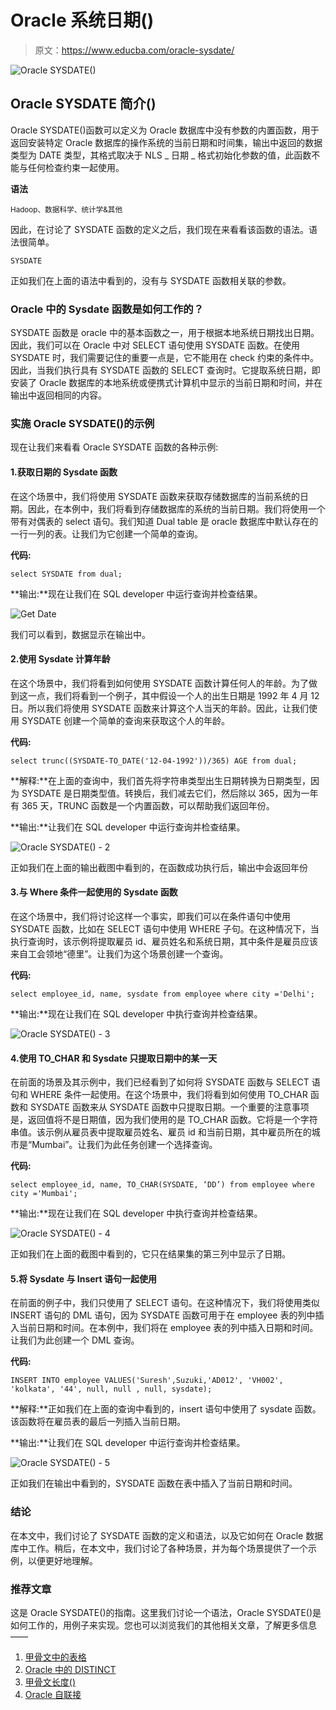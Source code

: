 # Oracle 系统日期()

> 原文：<https://www.educba.com/oracle-sysdate/>

![Oracle SYSDATE()](img/32eb6d8850273351ab290b7d1c827f68.png)



## Oracle SYSDATE 简介()

Oracle SYSDATE()函数可以定义为 Oracle 数据库中没有参数的内置函数，用于返回安装特定 Oracle 数据库的操作系统的当前日期和时间集，输出中返回的数据类型为 DATE 类型，其格式取决于 NLS _ 日期 _ 格式初始化参数的值，此函数不能与任何检查约束一起使用。

**语法**

<small>Hadoop、数据科学、统计学&其他</small>

因此，在讨论了 SYSDATE 函数的定义之后，我们现在来看看该函数的语法。语法很简单。

`SYSDATE`

正如我们在上面的语法中看到的，没有与 SYSDATE 函数相关联的参数。

### Oracle 中的 Sysdate 函数是如何工作的？

SYSDATE 函数是 oracle 中的基本函数之一，用于根据本地系统日期找出日期。因此，我们可以在 Oracle 中对 SELECT 语句使用 SYSDATE 函数。在使用 SYSDATE 时，我们需要记住的重要一点是，它不能用在 check 约束的条件中。因此，当我们执行具有 SYSDATE 函数的 SELECT 查询时。它提取系统日期，即安装了 Oracle 数据库的本地系统或便携式计算机中显示的当前日期和时间，并在输出中返回相同的内容。

### 实施 Oracle SYSDATE()的示例

现在让我们来看看 Oracle SYSDATE 函数的各种示例:

#### 1.获取日期的 Sysdate 函数

在这个场景中，我们将使用 SYSDATE 函数来获取存储数据库的当前系统的日期。因此，在本例中，我们将看到存储数据库的系统的当前日期。我们将使用一个带有对偶表的 select 语句。我们知道 Dual table 是 oracle 数据库中默认存在的一行一列的表。让我们为它创建一个简单的查询。

**代码:**

`select SYSDATE from dual;`

**输出:**现在让我们在 SQL developer 中运行查询并检查结果。

![Get Date](img/47ebce5103930ea57556f2a7dd45f4b1.png)



我们可以看到，数据显示在输出中。

#### 2.使用 Sysdate 计算年龄

在这个场景中，我们将看到如何使用 SYSDATE 函数计算任何人的年龄。为了做到这一点，我们将看到一个例子，其中假设一个人的出生日期是 1992 年 4 月 12 日。所以我们将使用 SYSDATE 函数来计算这个人当天的年龄。因此，让我们使用 SYSDATE 创建一个简单的查询来获取这个人的年龄。

**代码:**

`select trunc((SYSDATE-TO_DATE('12-04-1992'))/365) AGE from dual;`

**解释:**在上面的查询中，我们首先将字符串类型出生日期转换为日期类型，因为 SYSDATE 是日期类型值。转换后，我们减去它们，然后除以 365，因为一年有 365 天，TRUNC 函数是一个内置函数，可以帮助我们返回年份。

**输出:**让我们在 SQL developer 中运行查询并检查结果。

![Oracle SYSDATE() - 2](img/bcb890f1ee38e109b12eb3ddde96e76c.png)



正如我们在上面的输出截图中看到的，在函数成功执行后，输出中会返回年份

#### 3.与 Where 条件一起使用的 Sysdate 函数

在这个场景中，我们将讨论这样一个事实，即我们可以在条件语句中使用 SYSDATE 函数，比如在 SELECT 语句中使用 WHERE 子句。在这种情况下，当执行查询时，该示例将提取雇员 id、雇员姓名和系统日期，其中条件是雇员应该来自工会领地“德里”。让我们为这个场景创建一个查询。

**代码:**

`select employee_id, name, sysdate from employee where city ='Delhi';`

**输出:**现在让我们在 SQL developer 中执行查询并检查结果。

![Oracle SYSDATE() - 3](img/01d76ffd8e49dc153a091ae435c644e5.png)



#### 4.使用 TO_CHAR 和 Sysdate 只提取日期中的某一天

在前面的场景及其示例中，我们已经看到了如何将 SYSDATE 函数与 SELECT 语句和 WHERE 条件一起使用。在这个场景中，我们将看到如何使用 TO_CHAR 函数和 SYSDATE 函数来从 SYSDATE 函数中只提取日期。一个重要的注意事项是，返回值将不是日期值，因为我们使用的是 TO_CHAR 函数。它将是一个字符串值。该示例从雇员表中提取雇员姓名、雇员 id 和当前日期，其中雇员所在的城市是“Mumbai”。让我们为此任务创建一个选择查询。

**代码:**

`select employee_id, name, TO_CHAR(SYSDATE, ‘DD’) from employee where city ='Mumbai';`

**输出:**现在让我们在 SQL developer 中执行查询并检查结果。

![Oracle SYSDATE() - 4](img/20234e4f55594834725a759527e0ad12.png)



正如我们在上面的截图中看到的，它只在结果集的第三列中显示了日期。

#### 5.将 Sysdate 与 Insert 语句一起使用

在前面的例子中，我们只使用了 SELECT 语句。在这种情况下，我们将使用类似 INSERT 语句的 DML 语句，因为 SYSDATE 函数可用于在 employee 表的列中插入当前日期和时间。在本例中，我们将在 employee 表的列中插入日期和时间。让我们为此创建一个 DML 查询。

**代码:**

`INSERT INTO employee VALUES('Suresh',Suzuki,'AD012', 'VH002', 'kolkata', '44', null, null , null, sysdate);`

**解释:**正如我们在上面的查询中看到的，insert 语句中使用了 sysdate 函数。该函数将在雇员表的最后一列插入当前日期。

**输出:**让我们在 SQL developer 中运行查询并检查结果。

![Oracle SYSDATE() - 5](img/d228a4eef49b897f84ed24def9c2e0e4.png)



正如我们在输出中看到的，SYSDATE 函数在表中插入了当前日期和时间。

### 结论

在本文中，我们讨论了 SYSDATE 函数的定义和语法，以及它如何在 Oracle 数据库中工作。稍后，在本文中，我们讨论了各种场景，并为每个场景提供了一个示例，以便更好地理解。

### 推荐文章

这是 Oracle SYSDATE()的指南。这里我们讨论一个语法，Oracle SYSDATE()是如何工作的，用例子来实现。您也可以浏览我们的其他相关文章，了解更多信息——

1.  [甲骨文中的表格](https://www.educba.com/table-in-oracle/)
2.  [Oracle 中的 DISTINCT](https://www.educba.com/distinct-in-oracle/)
3.  [甲骨文长度()](https://www.educba.com/oracle-length/)
4.  [Oracle 自联接](https://www.educba.com/oracle-self-join/)





